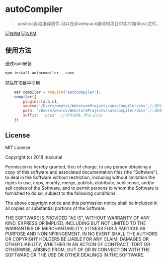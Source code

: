 # autoCompiler

>postcss自动编译插件.可以在非webpack编译的项目中实时编译css文件。

[![NPM](https://nodei.co/npm/autocompiler.png)](https://nodei.co/npm/autocompiler/)
[![NPM](https://nodei.co/npm/autocompiler.png?downloads=true&downloadRank=true&stars=true)](https://nodei.co/npm/autocompiler/)

## 使用方法

通过npm安装

    npm install autocompiler --save

然后在项目中引用

```javascript
    var compiler = require('autocompiler');
    compiler({
        plugins:[a,b,c],
        source:'/Users/wenlei/WebstormProjects/autoCompiler/css',//源代码地址
        path: '/Users/wenlei/WebstormProjects/autoCompiler/dcss',//编译后的css代码
        suffix: '.pcss'  //文件后缀。默认.pcss
    })

```
## License

MIT License

Copyright (c) 2018 macurial

Permission is hereby granted, free of charge, to any person obtaining a copy
of this software and associated documentation files (the "Software"), to deal
in the Software without restriction, including without limitation the rights
to use, copy, modify, merge, publish, distribute, sublicense, and/or sell
copies of the Software, and to permit persons to whom the Software is
furnished to do so, subject to the following conditions:

The above copyright notice and this permission notice shall be included in all
copies or substantial portions of the Software.

THE SOFTWARE IS PROVIDED "AS IS", WITHOUT WARRANTY OF ANY KIND, EXPRESS OR
IMPLIED, INCLUDING BUT NOT LIMITED TO THE WARRANTIES OF MERCHANTABILITY,
FITNESS FOR A PARTICULAR PURPOSE AND NONINFRINGEMENT. IN NO EVENT SHALL THE
AUTHORS OR COPYRIGHT HOLDERS BE LIABLE FOR ANY CLAIM, DAMAGES OR OTHER
LIABILITY, WHETHER IN AN ACTION OF CONTRACT, TORT OR OTHERWISE, ARISING FROM,
OUT OF OR IN CONNECTION WITH THE SOFTWARE OR THE USE OR OTHER DEALINGS IN THE
SOFTWARE.

